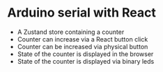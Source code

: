# Arduino serial with React

- A Zustand store containing a counter
- Counter can increase via a React button click
- Counter can be increased via physical button
- State of the counter is displayed in the browser
- State of the counter is displayed via binary leds
